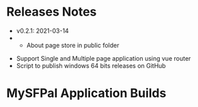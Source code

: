 # Releases Notes
* v0.2.1: 2021-03-14
* * About page store in public folder
- Support Single and Multiple page application using vue router
- Script to publish windows 64 bits releases on GitHub
# MySFPal Application Builds
